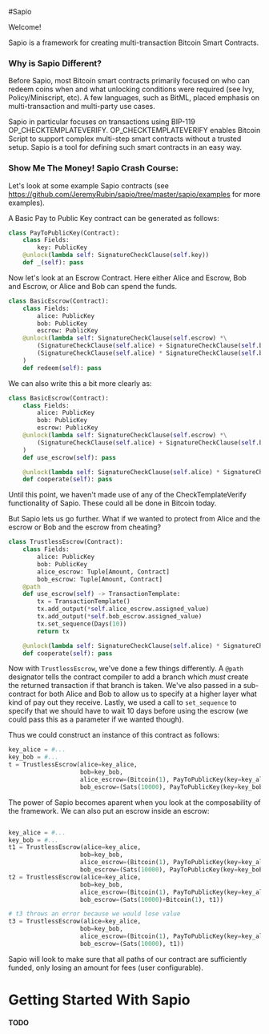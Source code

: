 #Sapio

Welcome!

Sapio is a framework for creating multi-transaction Bitcoin Smart Contracts.

### Why is Sapio Different?
Before Sapio, most Bitcoin smart contracts primarily focused on who can redeem coins when and what unlocking conditions
were required (see Ivy, Policy/Miniscript, etc). A few languages, such as BitML, placed emphasis on multi-transaction
and multi-party use cases.

Sapio in particular focuses on transactions using BIP-119 OP_CHECKTEMPLATEVERIFY. OP_CHECKTEMPLATEVERIFY enables
Bitcoin Script to support complex multi-step smart contracts without a trusted setup. Sapio is a tool for defining
such smart contracts in an easy way.

### Show Me The Money! Sapio Crash Course:
Let's look at some example Sapio contracts (see
https://github.com/JeremyRubin/sapio/tree/master/sapio/examples
for more examples).


A Basic Pay to Public Key contract can be generated as follows:

```python
class PayToPublicKey(Contract):
    class Fields:
        key: PublicKey
    @unlock(lambda self: SignatureCheckClause(self.key))
    def _(self): pass
```

Now let's look at an Escrow Contract. Here either Alice and Escrow, Bob and Escrow, or Alice and Bob can spend the funds.

```python
class BasicEscrow(Contract):
    class Fields:
        alice: PublicKey
        bob: PublicKey
        escrow: PublicKey
    @unlock(lambda self: SignatureCheckClause(self.escrow) *\
        (SignatureCheckClause(self.alice) + SignatureCheckClause(self.bob)) + \
        (SignatureCheckClause(self.alice) * SignatureCheckClause(self.bob))
    )
    def redeem(self): pass
```

We can also write this a bit more clearly as:

```python
class BasicEscrow(Contract):
    class Fields:
        alice: PublicKey
        bob: PublicKey
        escrow: PublicKey
    @unlock(lambda self: SignatureCheckClause(self.escrow) *\
        (SignatureCheckClause(self.alice) + SignatureCheckClause(self.bob))
    )
    def use_escrow(self): pass

    @unlock(lambda self: SignatureCheckClause(self.alice) * SignatureCheckClause(self.bob))
    def cooperate(self): pass
```

Until this point, we haven't made use of any of the CheckTemplateVerify functionality of Sapio. These could all be done in Bitcoin today.

But Sapio lets us go further. What if we wanted to protect from Alice and the escrow or Bob and the escrow from cheating?


```python
class TrustlessEscrow(Contract):
    class Fields:
        alice: PublicKey
        bob: PublicKey
        alice_escrow: Tuple[Amount, Contract]        
        bob_escrow: Tuple[Amount, Contract]        
    @path
    def use_escrow(self) -> TransactionTemplate:
        tx = TransactionTemplate()                    
        tx.add_output(*self.alice_escrow.assigned_value)
        tx.add_output(*self.bob_escrow.assigned_value)
        tx.set_sequence(Days(10))        
        return tx    

    @unlock(lambda self: SignatureCheckClause(self.alice) * SignatureCheckClause(self.bob))
    def cooperate(self): pass
```


Now with `TrustlessEscrow`, we've done a few things differently. A `@path` designator tells the contract compiler to add a branch which *must* create the returned transaction if that branch is taken.
We've also passed in a sub-contract for both Alice and Bob to allow us to specify at a higher layer what kind of pay
out they receive. Lastly, we used a call to `set_sequence` to specify that we should have to wait 10 days before using
the escrow (we could pass this as a parameter if we wanted though).

Thus we could construct an instance of this contract as follows:

```python
key_alice = #...
key_bob = #...
t = TrustlessEscrow(alice=key_alice,
                    bob=key_bob,
                    alice_escrow=(Bitcoin(1), PayToPublicKey(key=key_alice)),
                    bob_escrow=(Sats(10000), PayToPublicKey(key=key_bob)))
```

The power of Sapio becomes aparent when you look at the composability of the framework. We can also put an
escrow inside an escrow:


```python

key_alice = #...
key_bob = #...
t1 = TrustlessEscrow(alice=key_alice,
                    bob=key_bob,
                    alice_escrow=(Bitcoin(1), PayToPublicKey(key=key_alice)),
                    bob_escrow=(Sats(10000), PayToPublicKey(key=key_bob)))
t2 = TrustlessEscrow(alice=key_alice,
                    bob=key_bob,
                    alice_escrow=(Bitcoin(1), PayToPublicKey(key=key_alice)),
                    bob_escrow=(Sats(10000)+Bitcoin(1), t1))

# t3 throws an error because we would lose value
t3 = TrustlessEscrow(alice=key_alice,
                    bob=key_bob,
                    alice_escrow=(Bitcoin(1), PayToPublicKey(key=key_alice)),
                    bob_escrow=(Sats(10000), t1))
```

Sapio will look to make sure that all paths of our contract are sufficiently funded, only losing an amount for fees (user configurable).



# Getting Started With Sapio

#### TODO